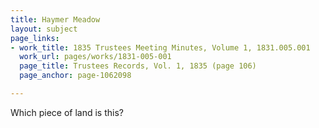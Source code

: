 ```yaml
---
title: Haymer Meadow
layout: subject
page_links:
- work_title: 1835 Trustees Meeting Minutes, Volume 1, 1831.005.001
  work_url: pages/works/1831-005-001
  page_title: Trustees Records, Vol. 1, 1835 (page 106)
  page_anchor: page-1062098

---
```

<p>Which piece of land is this?</p>